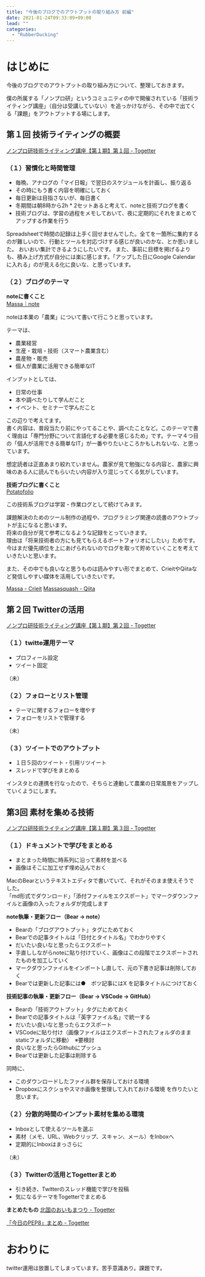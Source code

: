 ```yaml
---
title: "今後のブログでのアウトプットの取り組み方 前編"
date: 2021-01-24T09:33:09+09:00
lead: ""
categories:
  - "RubberDucking"
---
```


# はじめに
今後のブログでのアウトプットの取り組み方について、整理しておきます。

僕の所属する「ノンプロ研」というコミュニティの中で開催されている「技術ライティング講座」（自分は受講していない）を追っかけながら、その中で出てくる「課題」をアウトプットする場にします。



## 第１回 技術ライティングの概要
[ノンプロ研技術ライティング講座【第１期】第１回 - Togetter](https://togetter.com/li/1654465)

### （１）習慣化と時間管理
- 毎晩、アナログの「マイ日報」で翌日のスケジュールを計画し、振り返る
- その時にもう書く内容を明確にしておく
- 毎日更新は目指さないが、毎日書く
- 冬期間は朝8時から2h * 2セットあると考えて、noteと技術ブログを書く
- 技術ブログは、学習の過程をメモしておいて、夜に定期的にそれをまとめてアップする作業を行う

Spreadsheetで時間の記録は上手く回せませんでした。全てを一箇所に集約するのが難しいので、行動とツールを対応づけする感じが良いのかな、とか思いました。
おいおい集計できるようにしたいです。
また、事前に目標を掲げるよりも、積み上げ方式が自分には楽に感じます。「アップした日にGoogle Calendarに入れる」のが見える化に良いな、と思っています。


### （２）ブログのテーマ
**noteに書くこと**  
[Massa｜note](https://note.com/agrifeel_labo)

noteは本業の「農業」について書いて行こうと思っています。

テーマは、

- 農業経営
- 生産・栽培・技術（スマート農業含む）
- 農産物・販売
- 個人が農業に活用できる簡単なIT

インプットとしては、

- 日常の仕事
- 本や調べたりして学んだこと
- イベント、セミナーで学んだこと

この辺りで考えてます。  
書く内容は、普段当たり前にやってることや、調べたことなど。このテーマで書く理由は「専門分野について言語化する必要を感じるため」です。テーマ４つ目の「個人が活用できる簡単なIT」が一番やりたいところかもしれないな、と思っています。  

想定読者は正直あまり絞れていません。農家が見て勉強になる内容と、農家に興味のある人に読んでもらいたい内容が入り混じってくる気がしています。



**技術ブログに書くこと**  
[Potatofolio](https://massasquash.github.io/potatofolio/)

この技術系ブログは学習・作業ログとして続けてみます。  

課題解決のためのツール制作の過程や、プログラミング関連の読書のアウトプットが主になると思います。  
将来の自分が見て参考になるような記録をとっていきます。  
理由は「将来技術者の方にも見てもらえるポートフォリオにしたい」ためです。今はまだ優先順位を上にあげられないのでログを取って貯めていくことを考えていきたいと思います。  

また、その中でも良いなと思うものは読みやすい形でまとめて、CrieitやQiitaなど発信しやすい媒体を活用していきたいです。

[Massa - Crieit](https://crieit.net/users/massasquash)
[Massasquash - Qiita](https://qiita.com/Massasquash)


## 第２回 Twitterの活用
[ノンプロ研技術ライティング講座【第１期】第２回 - Togetter](https://togetter.com/li/1657727)

### （１）twitte運用テーマ
- プロフィール設定
- ツイート固定

（未）

### （２）フォローとリスト管理
- テーマに関するフォローを増やす
- フォローをリストで管理する

（未）

### （３）ツイートでのアウトプット
- １日５回のツイート・引用リツイート
- スレッドで学びをまとめる

インスタとの連携を行なったので、そちらと連動して農業の日常風景をアップしていくようにします。


## 第3回 素材を集める技術
[ノンプロ研技術ライティング講座【第１期】第３回 - Togetter](https://togetter.com/li/1661283)

### （１）ドキュメントで学びをまとめる
- まとまった時間に時系列に沿って素材を並べる
- 画像はそこに加工せず埋め込んでおく

MacのBearというテキストエディタで書いていて、それがそのまま使えそうでした。  
「md形式でダウンロード」「添付ファイルをエクスポート」でマークダウンファイルと画像の入ったフォルダが完成します

**note執筆・更新フロー（Bear -> note）**  
- Bearの「ブログアウトプット」タグにためておく
- Bearでの記事タイトルは「日付とタイトル名」でわかりやすく
- だいたい良いなと思ったらエクスポート
- 手直ししながらnoteに貼り付けていく、画像はこの段階でエクスポートされたものを加工していく
- マークダウンファイルをインポートし直して、元の下書き記事は削除しておく
- Bearでは更新した記事には●　ボツ記事にはX を記事タイトルにつけておく

**技術記事の執筆・更新フロー（Bear -> VSCode -> GitHub）**
- Bearの「技術アウトプット」タグにためておく
- Bearでの記事タイトルは「英字ファイル名」で統一する
- だいたい良いなと思ったらエクスポート
- VSCodeに貼り付け（画像ファイルはエクスポートされたフォルダのままstaticフォルダに移動）　※要検討
- 良いなと思ったらGithubにプッシュ
- Bearでは更新した記事は削除する

同時に、
- このダウンロードしたファイル群を保存しておける環境
- Dropboxにスクショやスマホ画像を整理して入れておける環境
を作りたいと思います。



### （２）分散的時間のインプット素材を集める環境
- Inboxとして使えるツールを選ぶ
- 素材（メモ、URL、Webクリップ、スキャン、メール）をInboxへ
- 定期的にInboxはまっさらに

（未）

### （３）Twitterの活用とTogetterまとめ
- 引き続き、Twitterのスレッド機能で学びを投稿
- 気になるテーマをTogetterでまとめる

**まとめたもの**
[北国のおいもまつり - Togetter](https://togetter.com/li/1656519)

[「今日のPEP8」まとめ - Togetter](https://togetter.com/li/1656502)


# おわりに
twitter運用は放置してしまっています。苦手意識あり。課題です。